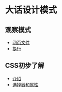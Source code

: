 大话设计模式
===============================

观察模式
-----
*  [网页文件](files.md)
*  [换行](html-break-line.md)

CSS初步了解
--------
*  [介绍](css-introduction.md)
*  [选择器和属性](css-selector-attr.md)
